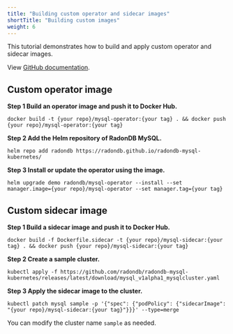 ```yaml
---
title: "Building custom operator and sidecar images"
shortTitle: "Building custom images"
weight: 6
---
```


This tutorial demonstrates how to build and apply custom operator and sidecar images.

View [GitHub documentation](https://github.com/radondb/radondb-mysql-kubernetes/blob/main/docs/en-us/build_and_use_images.md).

## Custom operator image

**Step 1 Build an operator image and push it to Docker Hub.**

```shell
docker build -t {your repo}/mysql-operator:{your tag} . && docker push {your repo}/mysql-operator:{your tag}
```

**Step 2 Add the Helm repository of RadonDB MySQL.**

```shell
helm repo add radondb https://radondb.github.io/radondb-mysql-kubernetes/
```

**Step 3 Install or update the operator using the image.**

```shell
helm upgrade demo radondb/mysql-operator --install --set manager.image={your repo}/mysql-operator --set manager.tag={your tag}
```

## Custom sidecar image

**Step 1 Build a sidecar image and push it to Docker Hub.**

```shell
docker build -f Dockerfile.sidecar -t {your repo}/mysql-sidecar:{your tag} . && docker push {your repo}/mysql-sidecar:{your tag}
```

**Step 2 Create a sample cluster.**

```shell
kubectl apply -f https://github.com/radondb/radondb-mysql-kubernetes/releases/latest/download/mysql_v1alpha1_mysqlcluster.yaml
```

**Step 3 Apply the sidecar image to the cluster.**
```shell
kubectl patch mysql sample -p '{"spec": {"podPolicy": {"sidecarImage": "{your repo}/mysql-sidecar:{your tag}"}}}' --type=merge
```

You can modify the cluster name `sample` as needed.